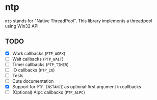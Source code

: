 # ntp

`ntp` stands for "Native ThreadPool". This library implements a threadpool using Win32 API

## TODO

- [X] Work callbacks (`PTP_WORK`)
- [ ] Wait callbacks (`PTP_WAIT`)
- [ ] Timer callbacks (`PTP_TIMER`)
- [ ] IO callbacks (`PTP_IO`)
- [ ] Tests
- [ ] Cute documentation
- [X] Support for `PTP_INSTANCE` as optional first argument in callbacks
- [ ] (Optional) Alpc callbacks (`PTP_ALPC`)
